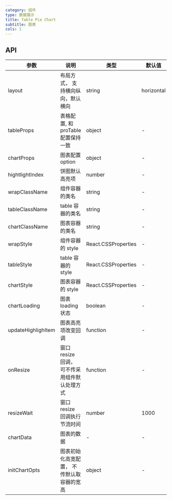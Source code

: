 ```yaml
---
category: 组件
type: 数据展示
title: Table Pie Chart
subtitle: 图表
cols: 1
---
```


## API
| 参数               | 说明                                          | 类型                | 默认值     |
| ------------------ | --------------------------------------------- | ------------------- | ---------- |
| layout             | 布局方式， 支持横向纵向，默认横向             | string              | horizontal |
| tableProps         | 表格配置, 和 proTable 配置保持一致            | object              | -          |
| chartProps         | 图表配置 option                               | object              | -          |
| hightlightIndex    | 饼图默认高亮项                                | number              | -          |
| wrapClassName      | 组件容器的类名                                | string              | -          |
| tableClassName     | table 容器的类名                              | string              | -          |
| chartClassName     | 图表容器的类名                                | string              | -          |
| wrapStyle          | 组件容器的 style                              | React.CSSProperties | -          |
| tableStyle         | table 容器的 style                            | React.CSSProperties | -          |
| chartStyle         | 图表容器的 style                              | React.CSSProperties | -          |
| chartLoading         | 图表loading状态                             | boolean | -          |
| updateHighlighItem | 图表高亮项改变回调                            | function            | -          |
| onResize           | 窗口 resize 回调， 可不传采用组件默认处理方式 | function            | -          |
| resizeWait         | 窗口 resize 回调执行节流时间                  | number              | 1000       |
| chartData          | 图表的数据                                    | -                   | -          |
| initChartOpts      | 图表初始化高宽配置， 不传默认取容器的宽高     | object              | -          |
